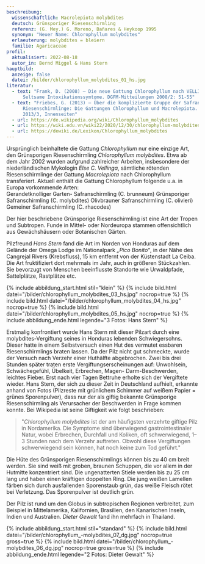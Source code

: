 ```yaml
---
beschreibung:
  wissenschaftlich: Macrolepiota molybdites
  deutsch: Grünsporiger Riesenschirmling
  referenz: (G. Mey.) G. Moreno, Bañares & Heykoop 1995
  synonym: "Neuer Name: Chlorophyllum molybdites"
  erlaeuterung: molybdites = bleiern
  familie: Agaricaceae
profil:
  aktualisiert: 2022-08-18
  autor_in: Bernd Miggel & Hans Stern
hauptbild:
  anzeige: false
  datei: /bilder/chlorophyllum_molybdites_01_hs.jpg
literatur:
  - text: "Frank, D. (2008) – Die neue Gattung Chlorophyllum nach VELLINGA –
      Seltsame Intoxikationssymtome. DGFM-Mitteilungen 2008/2: 51-55"
  - text: "Friebes, G. (2013) – Über die komplizierte Gruppe der Safran- und
      Riesenschirmlinge: Die Gattungen Chlorophyllum und Macrolepiota. Tintling
      2013/3, Innenseiten"
  - url: https://de.wikipedia.org/wiki/Chlorophyllum_molybdites
  - url: https://wiki.edu.vn/wiki22/2020/12/30/chlorophyllum-molybdites-wikipedia/
  - url: https://dewiki.de/Lexikon/Chlorophyllum_molybdites
---
```

Ursprünglich beinhaltete die Gattung *Chlorophyllum* nur eine einzige Art, den Grünsporigen Riesenschirmling *Chlorophyllum molybdites*. Etwa ab dem Jahr 2002 wurden aufgrund zahlreicher Arbeiten, insbesondere der niederländischen Mykologin *Else C. Vellinga*, sämtliche rötenden Riesenschirmlinge der Gattung *Macrolepiota* nach Chlorophyllum transferiert. Aktuell enthält die Gattung Chlorophyllum folgende u.a. in Europa vorkommende Arten:  
Gerandetknolliger Garten- Safranschirmling (C. brunneum)
Grünsporiger Safranschirmling (C. molybdites)
Olivbrauner Safranschirmling (C. olivieri)
Gemeiner Safranschirmling (C. rhacodes)


Der hier beschriebene Grünsporige Riesenschirmling ist eine Art der Tropen und Subtropen. Funde in Mittel- oder Nordeuropa stammen offensichtlich aus Gewächshäusern oder Botanischen Gärten.

Pilzfreund *Hans Stern* fand die Art im Norden von Honduras auf dem Gelände der Omega Lodge im Nationalpark *„Pico Bonito“*, in der Nähe des Cangrejal Rivers (Krebsfluss), 15 km entfernt von der Küstenstadt La Ceiba. Die Art fruktifiziert dort mehrmals im  Jahr, auch in größeren Stückzahlen. Sie bevorzugt von Menschen beeinflusste Standorte wie Urwaldpfade, Sattelplätze, Rastplätze etc.

{% include abbildung_start.html stil="klein" %}
{% include bild.html datei="/bilder/chlorophyllum_molybdites_03_hs.jpg" nocrop=true %}
{% include bild.html datei="/bilder/chlorophyllum_molybdites_04_hs.jpg" nocrop=true %}
{% include bild.html datei="/bilder/chlorophyllum_molybdites_05_hs.jpg" nocrop=true %}
{% include abbildung_ende.html legende="3 Fotos: Hans Stern" %}

Erstmalig konfrontiert wurde Hans Stern mit dieser Pilzart durch eine molybdites-Vergiftung seines in Honduras lebenden Schwiegersohns. Dieser hatte in einem Selbstversuch einen Hut des vermutet essbaren Riesenschirmlings braten lassen. Da der Pilz nicht gut schmeckte, wurde der Versuch nach Verzehr einer Huthälfte abgebrochen. Zwei bis drei Stunden später traten erste Vergiftungserscheinungen auf: Unwohlsein, Schwächegefühl, Übelkeit, Erbrechen, Magen- Darm-Beschwerden, leichtes Fieber. Erst nach vier Tagen Bettruhe erholte sich der Vergiftete wieder. Hans Stern, der sich zu dieser Zeit in Deutschland aufhielt, erkannte anhand von Fotos (Pilzreste mit grünlichem Schimmer auf weißem Papier = grünes Sporenpulver), dass nur der als giftig bekannte Grünsporige Riesenschirmling als Verursacher der Beschwerden in Frage kommen konnte. Bei Wikipedia ist seine Giftigkeit wie folgt beschrieben:

> "*Chlorophyllum molybdites* ist der am häufigsten verzehrte giftige Pilz in Nordamerika. Die Symptome sind überwiegend gastrointestinaler Natur, wobei Erbrechen, Durchfall und Koliken, oft schwerwiegend, 1–3 Stunden nach dem Verzehr auftreten. Obwohl diese Vergiftungen schwerwiegend sein können, hat noch keine zum Tod geführt."

Die Hüte des Grünsporigen Riesenschirmlings können bis zu 40 cm breit werden. Sie sind weiß mit groben, braunen Schuppen, die vor allem in der Hutmitte konzentriert sind. Die ungenatterten Stiele werden bis zu 25 cm lang und haben einen kräftigen doppelten Ring. Die jung weißen Lamellen färben sich durch ausfallenden Sporenstaub grün, das weiße Fleisch rötet bei Verletzung. Das Sporenpulver ist deutlich grün.

Der Pilz ist rund um den Globus in subtropischen Regionen verbreitet, zum Beispiel in Mittelamerika, Kalifornien, Brasilien, den Kanarischen Inseln, Indien und Australien. *Dieter Gewalt* fand ihn mehrfach in Thailand.

{% include abbildung_start.html stil="standard" %}
{% include bild.html datei="/bilder/chlorophyllum_-molybdites_07_dg.jpg" nocrop=true gross=true %}
{% include bild.html datei="/bilder/chlorophyllum_-molybdites_06_dg.jpg" nocrop=true gross=true %}
{% include abbildung_ende.html legende="2 Fotos: Dieter Gewalt" %}